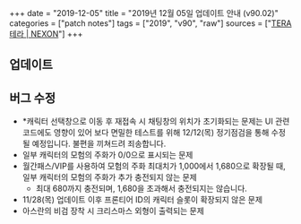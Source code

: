 +++
date = "2019-12-05"
title = "2019년 12월 05일 업데이트 안내 (v90.02)"
categories = ["patch notes"]
tags = ["2019", "v90", "raw"]
sources = ["[TERA 테라 | NEXON](http://tera.nexon.com/news/update/view.aspx?n4articlesn=419)"]
+++

## 업데이트

## 버그 수정

- *캐릭터 선택창으로 이동 후 재접속 시 채팅창의 위치가 초기화되는 문제는 UI 관련 코드에도 영향이 있어 보다 면밀한 테스트를 위해 12/12(목) 정기점검을 통해 수정될 예정입니다. 불편을 끼쳐드려 죄송합니다.
- 일부 캐릭터의 모험의 주화가 0/0으로 표시되는 문제
- 월간패스/VIP를 사용하여 모험의 주화 최대치가 1,000에서 1,680으로 확장될 때, 일부 캐릭터의 모험의 주화가 추가 충전되지 않는 문제
  - 최대 680까지 충전되며, 1,680을 초과해서 충전되지는 않습니다.
- 11/28(목) 업데이트 이후 프론티어 ID의 캐릭터 슬롯이 확장되지 않은 문제
- 아스란의 비검 장착 시 크리스마스 외형이 출력되는 문제
